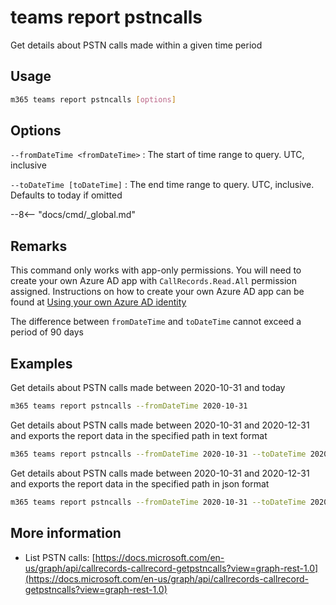 # teams report pstncalls

Get details about PSTN calls made within a given time period

## Usage

```sh
m365 teams report pstncalls [options]
```

## Options

`--fromDateTime <fromDateTime>`
: The start of time range to query. UTC, inclusive

`--toDateTime [toDateTime]`
: The end time range to query. UTC, inclusive. Defaults to today if omitted

--8<-- "docs/cmd/_global.md"

## Remarks

This command only works with app-only permissions. You will need to create your own Azure AD app with `CallRecords.Read.All` permission assigned. Instructions on how to create your own Azure AD app can be found at [Using your own Azure AD identity](../../../user-guide/using-own-identity.md)

The difference between `fromDateTime` and `toDateTime` cannot exceed a period of 90 days

## Examples

Get details about PSTN calls made between 2020-10-31 and today

```sh
m365 teams report pstncalls --fromDateTime 2020-10-31
```

Get details about PSTN calls made between 2020-10-31 and 2020-12-31 and exports the report data in the specified path in text format

```sh
m365 teams report pstncalls --fromDateTime 2020-10-31 --toDateTime 2020-12-31 --output text > "pstncalls.txt"
```

Get details about PSTN calls made between 2020-10-31 and 2020-12-31 and exports the report data in the specified path in json format

```sh
m365 teams report pstncalls --fromDateTime 2020-10-31 --toDateTime 2020-12-31 --output json > "pstncalls.json"
```

## More information

- List PSTN calls: [https://docs.microsoft.com/en-us/graph/api/callrecords-callrecord-getpstncalls?view=graph-rest-1.0](https://docs.microsoft.com/en-us/graph/api/callrecords-callrecord-getpstncalls?view=graph-rest-1.0)